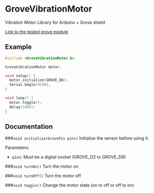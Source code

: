 # GroveVibrationMotor
Vibration Motor Library for Arduino + Grove shield

[Link to the tested grove module](http://wiki.seeed.cc/Grove-Vibration_Motor/)

## Example
```c++
#include <GroveVibrationMotor.h>

GroveVibrationMotor motor;

void setup() {
  motor.initialize(GROVE_D8);
  Serial.begin(9200);
}

void loop() {
  motor.toggle();
  delay(1000);
}
```

## Documentation

###`void initialize(GrovePin pins)`
Initialize the sensor before using it.

Parameters:
- `pins`: Must be a digital socket (GROVE_D2 to GROVE_D8)

###`void turnOn()`
Turn the motor on

###`void turnOff()`
Turn the motor off

###`void toggle()`
Change the motor state (on to off or off to on)